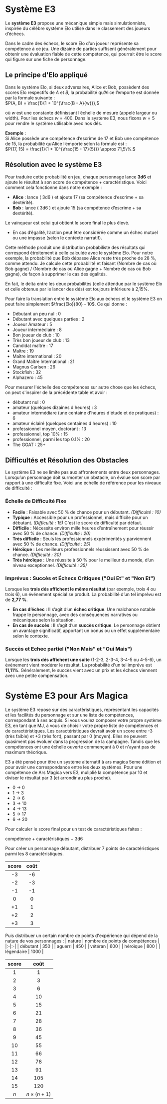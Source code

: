 # Système E3

Le **système E3** propose une mécanique simple mais simulationniste, inspirée du célèbre système Elo utilisé dans le classement des joueurs d’échecs.

Dans le cadre des échecs, le score Elo d’un joueur représente sa compétence à ce jeu. Une dizaine de parties suffisent généralement pour obtenir une évaluation fiable de cette compétence, qui pourrait être le score qui figure sur une fiche de personnage.

## Le principe d'Elo appliqué

Dans le système Elo, si deux adversaires, Alice et Bob, possèdent des scores Elo respectifs de $A$ et $B$, la probabilité qu’Alice l’emporte est donnée par la formule suivante :  
$P(A, B) = \frac{1}{1 + 10^{\frac{B - A}{w}}},$

où $w$ est une constante définissant l’échelle de mesure (appelé largeur ou width). Pour les échecs $w = 400$. Dans le système E3, nous fixons $w = 5$ pour rendre le système utilisable avec nos dés.

**Exemple :**  
Si Alice possède une compétence d’escrime de 17 et Bob une compétence de 15, la probabilité qu’Alice l’emporte selon la formule est :  
$P(17, 15) = \frac{1}{1 + 10^{\frac{15 - 17}{5}}} \approx 71,5\%.$

## Résolution avec le système E3

Pour traduire cette probabilité en jeu, chaque personnage lance **3d6** et ajoute le résultat à son score de compétence + caractéristique. Voici comment cela fonctionne dans notre exemple :

- **Alice** : lance \( 3d6 \) et ajoute 17 (sa compétence d’escrime + sa dextérité).  
- **Bob** : lance \( 3d6 \) et ajoute 15 (sa compétence d’escrime + sa dextérité).  

Le vainqueur est celui qui obtient le score final le plus élevé.  

- En cas d’égalité, l’action peut être considérée comme un échec mutuel ou une impasse (selon le contexte narratif).  

Cette méthode produit une distribution probabiliste des résultats qui correspond étroitement à celle calculée avec le système Elo. 
Pour notre exemple, la probabilité que Bob dépasse Alice reste très proche de 28 %, comme attendu.
Je calcule cette probabilité et faisant (Nombre de cas où Bob gagne) / (Nombre de cas où Alice gagne + Nombre de cas où Bob gagne), de façon à supprimer le cas des égalités.

En fait, le delta entre les deux probabilités (celle attendue par le système Elo et celle obtenue par le lancer des dés) est toujours inférieure à 2,15%.

Pour faire la translation entre le système Elo aux échecs et le système E3 on peut faire simplement  $\frac{Elo}{80} - 10$. Ce qui donne :
  - Débutant un peu nul : 0
  - Débutant avec quelques parties : 2
  - Joueur Amateur : 5
  - Joueur intermédiaire : 8
  - Bon joueur de club : 10
  - Très bon joueur de club : 13
  - Candidat maître : 17
  - Maître : 19
  - Maître international : 20
  - Grand Maître International : 21
  - Magnus Carlsen : 26
  - Stockfish : 32
  - Alphazero : 45

Pour mesurer l'échelle des compétences sur autre chose que les échecs, on peut s'inspirer de la précédente table et avoir :
  - débutant nul : 0
  - amateur (quelques dizaines d'heures) : 3
  - amateur intermédiare (une centaine d'heures d'étude et de pratiques) : 6
  - amateur éclairé (quelques centaines d'heures) : 10
  - professionnel moyen, doctorant : 13
  - professionnel, top 10% : 15
  - professionnel, parmi les top 0.1% : 20
  - The GOAT : 25+


## Difficultés et Résolution des Obstacles

Le système E3 ne se limite pas aux affrontements entre deux personnages. Lorsqu’un personnage doit surmonter un obstacle, on évalue son score par rapport à une difficulté fixe. Voici une échelle de référence pour les niveaux de difficulté :

### Échelle de Difficulté Fixe
- **Facile** : Faisable avec 50 % de chance pour un débutant. *(Difficulté : 10)*  
- **Typique** : Accessible pour un professionnel, mais difficile pour un débutant. *(Difficulté : 15)*  C'est le score de difficulté par défaut.
- **Difficile** : Nécessite environ mille heures d’entraînement pour réussir avec 50 % de chance. *(Difficulté : 20)*  
- **Très difficile** : Seuls les professionnels expérimentés y parviennent avec 50 % de chance. *(Difficulté : 25)*  
- **Héroïque** : Les meilleurs professionnels réussissent avec 50 % de chance. *(Difficulté : 30)*  
- **Très héroïque** : Une réussite à 50 % pour le meilleur du monde, d’un niveau exceptionnel. *(Difficulté : 35)*  

### Imprévus : Succès et Échecs Critiques ("Oui Et" et "Non Et")
Lorsque les **trois dés affichent le même résultat** (par exemple, trois 4 ou trois 6), un événement spécial se produit. La probabilité d’un tel imprévu est de **2,77 %**.

- **En cas d’échec** : Il s’agit d’un **échec critique**. Une malchance notable frappe le personnage, avec des conséquences narratives ou mécaniques selon la situation.  
- **En cas de succès** : Il s’agit d’un **succès critique**. Le personnage obtient un avantage significatif, apportant un bonus ou un effet supplémentaire selon le contexte.

### Succès et Echec partiel ("Non Mais" et "Oui Mais")
Lorsque les **trois dés affichent une suite** (1-2-3, 2-3-4, 3-4-5 ou 4-5-6), un événement vient modérer le résultat. La probabilité d'un tel imprévu est **11,11%**.
Généralement, le succès vient avec un prix et les échecs viennent avec une petite compensation. 


# Système E3 pour Ars Magica

Le système E3 repose sur des caractèristiques, représentant les capacités et les facilités du personnage et sur une liste de compétences, correspondant à ses acquis.
Si vous voulez composer votre propre système E3, en tant que MJ, à vous de choisir votre propre liste de compétences et de caractéristiques.
Les caractéristiques devrait avoir un score entre -3 (très faible) et +3 (très fort), passant par 0 (moyen). Elles ne peuvent quasiment pas évoluer dans la progression de la campagne. 
Tandis que les compétences ont une échelle ouverte commençant à 0 et n'ayant pas de maximum théorique.

E3 a été pensé pour être un système alternatif à ars magica 5eme édition et pour avoir une correspondance entre les deux systèmes.
Pour une compétence de Ars Magica vers E3, muliplié la compétence par 10 et diviser le résultat par 3 (et arrondir au plus proche).
  * 0 -> 0
  * 1 -> 3
  * 2 -> 6
  * 3 -> 10
  * 4 -> 13
  * 5 -> 17
  * 6 -> 20

Pour calculer le score final pour un test de caractéristiques faites : 

compétence + caractéristiques + 3d6

Pour créer un personnage débutant, distribuer 7 points de caractéristiques parmi les 8 caractéristiques.

| score | coût |
|:--:|:--:|
| -3 | -6 |
| -2 | -3 |
| -1 | -1 |
| 0 | 0 |
| +1 | 1 |
| +2 | 2 |
| +3 | 3 |

Puis distribuer un certain nombre de points d'expérience qui dépend de la nature de vos personnages : 
| nature | nombre de points de compétences |
|:-|:-|
| débutant | 350 |
| aguerri | 450 |
| vétéran | 600 |
| héroïque | 800 |
| légendaire | 1000 |

| score | coût |
|:--:|:--:|
| 1 | 1 |     
| 2 | 3 |     
| 3 | 6 |     
| 4 | 10 |    
| 5 | 15 |    
| 6 | 21 |    
| 7 | 28 |    
| 8 | 36 |    
| 9 | 45 |    
| 10 | 55 |   
| 11 | 66 |   
| 12 | 78 |   
| 13 | 91 |   
| 14 | 105 |  
| 15 | 120 |  
| $n$ | $n \times (n + 1)$ |




